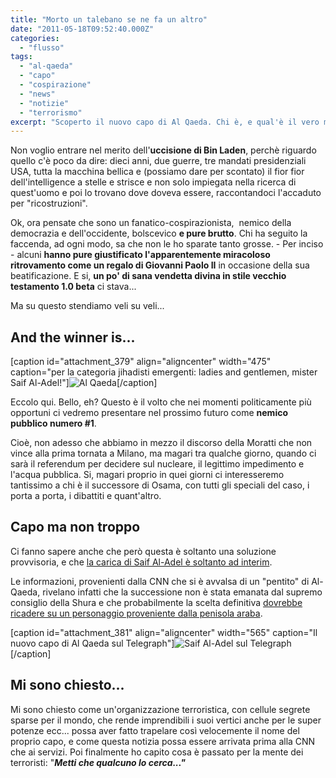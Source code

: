 ```yaml
---
title: "Morto un talebano se ne fa un altro"
date: "2011-05-18T09:52:40.000Z"
categories: 
  - "flusso"
tags: 
  - "al-qaeda"
  - "capo"
  - "cospirazione"
  - "news"
  - "notizie"
  - "terrorismo"
excerpt: "Scoperto il nuovo capo di Al Qaeda. Chi è, e qual'è il vero motivo della pubblicazione immediata della sua identità."
---
```


Non voglio entrare nel merito dell'**uccisione di Bin Laden**, perchè riguardo quello c'è poco da dire: dieci anni, due guerre, tre mandati presidenziali USA, tutta la macchina bellica e (possiamo dare per scontato) il fior fior dell'intelligence a stelle e strisce e non solo impiegata nella ricerca di quest'uomo e poi lo trovano dove doveva essere, raccontandoci l'accaduto per "ricostruzioni".

Ok, ora pensate che sono un fanatico-cospirazionista,  nemico della democrazia e dell'occidente, bolscevico **e pure brutto**. Chi ha seguito la faccenda, ad ogni modo, sa che non le ho sparate tanto grosse. - Per inciso - alcuni **hanno pure giustificato l'apparentemente miracoloso ritrovamento come un regalo di Giovanni Paolo II** in occasione della sua beatificazione. E si, **un po' di sana vendetta divina in stile vecchio testamento 1.0 beta** ci stava...

Ma su questo stendiamo veli su veli...

## And the winner is...

\[caption id="attachment\_379" align="aligncenter" width="475" caption="per la categoria jihadisti emergenti: ladies and gentlemen, mister Saif Al-Adel!"\]![](https://enricodeleo.s3.eu-south-1.amazonaws.com/uploads/2011/05/alkaheda.jpg" "Al Qaeda")\[/caption\]

Eccolo qui. Bello, eh? Questo è il volto che nei momenti politicamente più opportuni ci vedremo presentare nel prossimo futuro come **nemico pubblico numero #1**.

Cioè, non adesso che abbiamo in mezzo il discorso della Moratti che non vince alla prima tornata a Milano, ma magari tra qualche giorno, quando ci sarà il referendum per decidere sul nucleare, il legittimo impedimento e l'acqua pubblica. Si, magari proprio in quei giorni ci interesseremo tantissimo a chi è il successore di Osama, con tutti gli speciali del caso, i porta a porta, i dibattiti e quant'altro.

## Capo ma non troppo

Ci fanno sapere anche che però questa è soltanto una soluzione provvisoria, e che [la carica di Saif Al-Adel è soltanto ad interim](http://libero-news.it/news/740695/Al_Qaeda_dopo_Bin_Laden__nuovo_capo___Saif_Al_Adel.html).

Le informazioni, provenienti dalla CNN che si è avvalsa di un "pentito" di Al-Qaeda, rivelano infatti che la successione non è stata emanata dal supremo consiglio della Shura e che probabilmente la scelta definitiva [dovrebbe ricadere su un personaggio proveniente dalla penisola araba](http://www.iltempo.it/interni_esteri/2011/05/18/1258324-egiziano_saif_adel_nuovo_capo_qaeda.shtml).

\[caption id="attachment\_381" align="aligncenter" width="565" caption="Il nuovo capo di Al Qaeda sul Telegraph"\]![](https://enricodeleo.s3.eu-south-1.amazonaws.com/uploads/2011/05/311049-saif-al-adel-565x318.jpg" "Saif Al-Adel sul Telegraph")\[/caption\]

## Mi sono chiesto...

Mi sono chiesto come un'organizzazione terroristica, con cellule segrete sparse per il mondo, che rende imprendibili i suoi vertici anche per le super potenze ecc... possa aver fatto trapelare così velocemente il nome del proprio capo, e come questa notizia possa essere arrivata prima alla CNN che ai servizi. Poi finalmente ho capito cosa è passato per la mente dei terroristi: "_**Metti che qualcuno lo cerca..."**_
